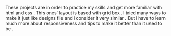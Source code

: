 
These projects are in order to practice my skills and get more familiar with html and css .
This ones' layout is based with grid box .
I tried many ways to make it just like designs file and i consider it very similar .
But i have to learn much more about responsiveness and tips to make it better than it used to be .
